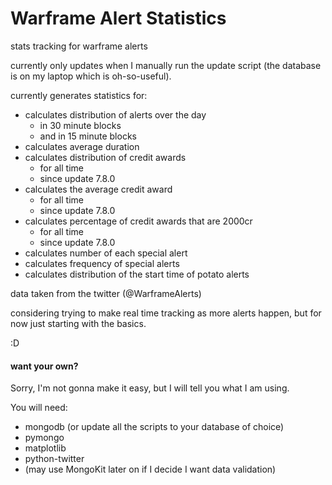 Warframe Alert Statistics
====================

stats tracking for warframe alerts

currently only updates when I manually run the update script
(the database is on my laptop which is oh-so-useful).

currently generates statistics for:
* calculates distribution of alerts over the day
    * in 30 minute blocks
    * and in 15 minute blocks
* calculates average duration
* calculates distribution of credit awards
    * for all time
    * since update 7.8.0
* calculates the average credit award
    * for all time
    * since update 7.8.0
* calculates percentage of credit awards that are 2000cr
    * for all time
    * since update 7.8.0
* calculates number of each special alert
* calculates frequency of special alerts
* calculates distribution of the start time of potato alerts

data taken from the twitter (@WarframeAlerts)

considering trying to make real time tracking as more alerts 
happen, but for now just starting with the basics.

:D

#### want your own?
Sorry, I'm not gonna make it easy, but I will tell you what
I am using.

You will need:
* mongodb (or update all the scripts to your database of choice)
* pymongo
* matplotlib
* python-twitter
* (may use MongoKit later on if I decide I want data validation)
